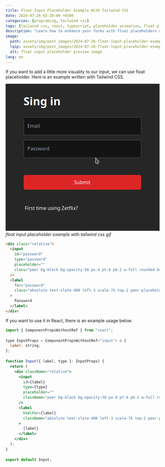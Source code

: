 ```yaml
---
title: Float Input Placeholder Example With Tailwind CSS
date: 2024-07-26 03:30:00 +0300
categories: [programing, tailwind css]
tags: [tailwind css, react, typescript, placeholder animation, float placeholder]
description: "Learn how to enhance your forms with float placeholders using Tailwind CSS. This guide provides a clear example of implementing float placeholders in both HTML and React, showcasing practical code snippets and styling techniques for a sleek, user-friendly interface."
image:
  path: assets/img/post_images/2024-07-26-float-input-placeholder-example-with-tailwind-css-preview.avif
  lqip: assets/img/post_images/2024-07-26-float-input-placeholder-example-with-tailwind-css-preview-low.avif
  alt: float input placeholder preview image
lang: en
---
```


If you want to add a little more visuality to our input, we can use float placeholder. Here is an example written with Tailwind CSS.


![float placeholder input image](assets/img/post_images/1_OyfVK0yH-3Gz1Cq9BvFFYw.gif)
_float input placeholder example with tailwind css gif_

```html
<div class="relative">
  <input
    id="password"
    type="password"
    placeholder=""
    class="peer bg-black bg-opacity-50 px-4 pt-6 pb-2 w-full rounded border border-slate-600 text-white focus:ring-2 focus:ring-white outline-none invalid:border-red-500"
  />
  <label
    for="password"
    class="absolute text-slate-400 left-3 scale-75 top-2 peer-placeholder-shown:scale-100 peer-placeholder-shown:top-4 peer-focus:scale-75 peer-focus:top-2 duration-300"
  >
    Password
  </label>
</div>
```

If you want to use it in React, there is an example usage below.

```jsx
import { ComponentPropsWithoutRef } from "react";

type InputProps = ComponentPropsWithoutRef<"input"> & {
  label: string;
};

function Input({ label, type }: InputProps) {
  return (
    <div className="relative">
      <input
        id={label}
        type={type}
        placeholder=""
        className="peer bg-black bg-opacity-50 px-4 pt-6 pb-2 w-full rounded border border-slate-600 text-white focus:ring-2 focus:ring-white outline-none invalid:border-red-500"
      />
      <label
        htmlFor={label}
        className="absolute text-slate-400 left-3 scale-75 top-2 peer-placeholder-shown:scale-100 peer-placeholder-shown:top-4 peer-focus:scale-75 peer-focus:top-2 duration-300"
      >
        {label}
      </label>
    </div>
  );
}

export default Input;
```
